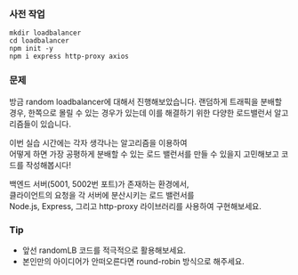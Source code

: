 ### 사전 작업

```shell
mkdir loadbalancer
cd loadbalancer
npm init -y
npm i express http-proxy axios
```

### 문제

방금 random loadbalancer에 대해서 진행해보았습니다.
랜덤하게 트래픽을 분배할 경우, 한쪽으로 몰릴 수 있는 경우가 있는데
이를 해결하기 위한 다양한 로드밸런서 알고리즘들이 있습니다.

이번 실습 시간에는 각자 생각나는 알고리즘을 이용하여  
어떻게 하면 가장 공평하게 분배할 수 있는 로드 밸런서를 만들 수 있을지 고민해보고 코드를 작성해봅시다!

백엔드 서버(5001, 5002번 포트)가 존재하는 환경에서,  
클라이언트의 요청을 각 서버에 분산시키는 로드 밸런서를  
Node.js, Express, 그리고 http-proxy 라이브러리를 사용하여 구현해보세요.

### Tip

- 앞선 randomLB 코드를 적극적으로 활용해보세요.
- 본인만의 아이디어가 안떠오른다면 round-robin 방식으로 해주세요.
